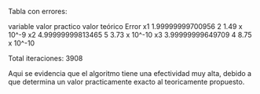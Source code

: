 
Tabla con errores:

 variable     valor practico      valor teórico       Error
    x1        1.99999999700956          2           1.49 x 10^-9
    x2        4.99999999813465          5           3.73 x 10^-10
    x3        3.99999999649709          4           8.75 x 10^-10

Total iteraciones: 3908

Aqui se evidencia que el algoritmo tiene una efectividad muy alta, debido a que determina un valor practicamente exacto al teoricamente
propuesto.
